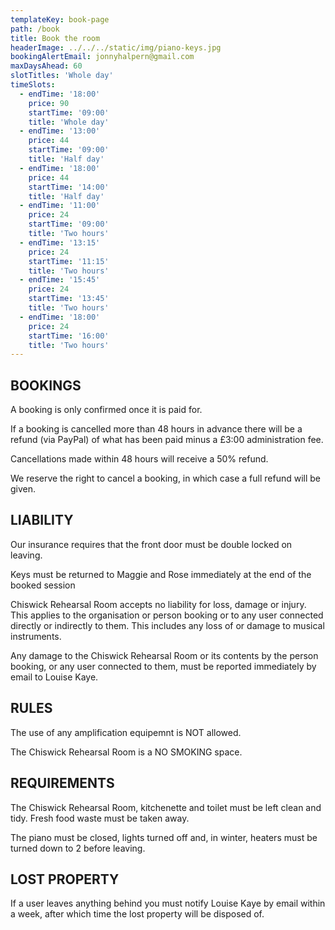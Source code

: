 ```yaml
---
templateKey: book-page
path: /book
title: Book the room
headerImage: ../../../static/img/piano-keys.jpg
bookingAlertEmail: jonnyhalpern@gmail.com
maxDaysAhead: 60
slotTitles: 'Whole day'
timeSlots:
  - endTime: '18:00'
    price: 90
    startTime: '09:00'
    title: 'Whole day'
  - endTime: '13:00'
    price: 44
    startTime: '09:00'
    title: 'Half day'
  - endTime: '18:00'
    price: 44
    startTime: '14:00'
    title: 'Half day'
  - endTime: '11:00'
    price: 24
    startTime: '09:00'
    title: 'Two hours'
  - endTime: '13:15'
    price: 24
    startTime: '11:15'
    title: 'Two hours'
  - endTime: '15:45'
    price: 24
    startTime: '13:45'
    title: 'Two hours'
  - endTime: '18:00'
    price: 24
    startTime: '16:00'
    title: 'Two hours'
---
```


## BOOKINGS

A booking is only confirmed once it is paid for.

If a booking is cancelled more than 48 hours in advance there will be a refund (via PayPal) of what has been paid minus a £3:00 administration fee.

Cancellations made within 48 hours will receive a 50% refund.

We reserve the right to cancel a booking, in which case a full refund will be given.

## LIABILITY

Our insurance requires that the front door must be double locked on leaving.

Keys must be returned to Maggie and Rose immediately at the end of the booked session

Chiswick Rehearsal Room accepts no liability for loss, damage or injury. This applies to the organisation or person booking or to any user connected directly or indirectly to them. This includes any loss of or damage to musical instruments.

Any damage to the Chiswick Rehearsal Room or its contents by the person booking, or any user connected to them, must be reported immediately by email to Louise Kaye.

## RULES

The use of any amplification equipemnt is NOT allowed.

The Chiswick Rehearsal Room is a NO SMOKING space.

## REQUIREMENTS

The Chiswick Rehearsal Room, kitchenette and toilet must be left clean and tidy. Fresh food waste must be taken away.

The piano must be closed, lights turned off and, in winter, heaters must be turned down to 2 before leaving.

## LOST PROPERTY

If a user leaves anything behind you must notify Louise Kaye by email within a week, after which time the lost property will be disposed of.
